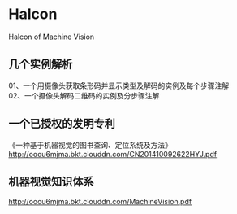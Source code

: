 # Halcon
Halcon of Machine Vision
<br>

## 几个实例解析
01、一个用摄像头获取条形码并显示类型及解码的实例及每个步骤注解<br>
02、一个摄像头解码二维码的实例及分步骤注解
<br>

## 一个已授权的发明专利
《一种基于机器视觉的图书查询、定位系统及方法》<br>
http://ooou6mjma.bkt.clouddn.com/CN201410092622HYJ.pdf
<br>

## 机器视觉知识体系
http://ooou6mjma.bkt.clouddn.com/MachineVision.pdf
